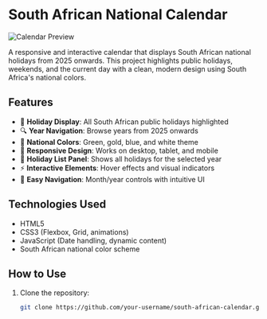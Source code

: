 # South African National Calendar

![Calendar Preview]([https://via.placeholder.com/800x500/001F5B/FFFFFF?text=South+African+Calendar+Preview](https://github.com/QBaushana/South-African-National-Calendar/blob/main/South%20African%20National%20Calendar/image/Screenshot%202025-07-17%20110158.png))

A responsive and interactive calendar that displays South African national holidays from 2025 onwards. This project highlights public holidays, weekends, and the current day with a clean, modern design using South Africa's national colors.

## Features

- 📅 **Holiday Display**: All South African public holidays highlighted
- 🔍 **Year Navigation**: Browse years from 2025 onwards
- 🎨 **National Colors**: Green, gold, blue, and white theme
- 📱 **Responsive Design**: Works on desktop, tablet, and mobile
- 📝 **Holiday List Panel**: Shows all holidays for the selected year
- ⚡ **Interactive Elements**: Hover effects and visual indicators
- 🔄 **Easy Navigation**: Month/year controls with intuitive UI

## Technologies Used

- HTML5
- CSS3 (Flexbox, Grid, animations)
- JavaScript (Date handling, dynamic content)
- South African national color scheme

## How to Use

1. Clone the repository:
   ```bash
   git clone https://github.com/your-username/south-african-calendar.git
